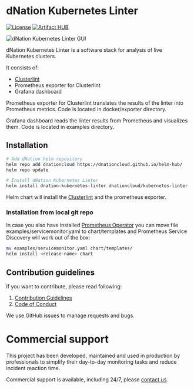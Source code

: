 # dNation Kubernetes Linter

[![License](https://img.shields.io/badge/License-Apache%202.0-blue.svg)](https://opensource.org/licenses/Apache-2.0)
[![Artifact HUB](https://img.shields.io/endpoint?url=https://artifacthub.io/badge/repository/dnationcloud)](https://artifacthub.io/packages/search?repo=dnationcloud)

![dNation Kubernetes Linter GUI](https://cdn.ifne.eu/public/icons/dnation_kubernetes_linter_screenshot.png "dNation Kubernetes Linter GUI")

dNation Kubernetes Linter is a software stack for analysis of live Kubernetes clusters.

It consists of:
* [Clusterlint](https://github.com/digitalocean/clusterlint)
* Prometheus exporter for Clusterlint
* Grafana dashboard

Prometheus exporter for Clusterlint translates the results of the linter into Prometheus metrics.
Code is located in docker/exporter directory.

Grafana dashboard reads the linter results from Prometheus and visualizes them.
Code is located in examples directory.

## Installation

```bash
# Add dNation helm repository
helm repo add dnationcloud https://dnationcloud.github.io/helm-hub/
helm repo update

# Install dNation Kubernetes Linter
helm install dnation-kubernetes-linter dnationcloud/kubernetes-linter
```

Helm chart will install the [Clusterlint](https://github.com/digitalocean/clusterlint) and the prometheus exporter.

### Installation from local git repo

In case you also have installed [Prometheus Operator](https://github.com/prometheus-operator/prometheus-operator)
you can move file examples/servicemonitor.yaml to chart/templates and Prometheus Service Discovery will work out of the box:
```bash
mv examples/servicemonitor.yaml chart/templates/
helm install <release-name> chart
```

## Contribution guidelines

If you want to contribute, please read following:
1. [Contribution Guidelines](CONTRIBUTING.md)
1. [Code of Conduct](CODE_OF_CONDUCT.md)

We use GitHub issues to manage requests and bugs.

# Commercial support
This project has been developed, maintained and used in production by professionals to simplify their day-to-day monitoring tasks and reduce incident reaction time.

Commercial support is available, including 24/7, please [contact us](mailto:cloud@dNation.cloud?subject=Request%20for%20commercial%20support%20of%20dNation%20Kubernetes%20Linter).
